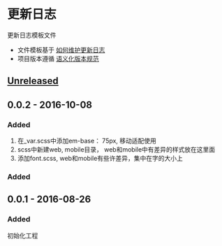 # 更新日志

更新日志模板文件

* 文件模板基于 [如何维护更新日志](http://keepachangelog.com/zh-CN/0.3.0/)
* 项目版本遵循 [语义化版本规范](http://semver.org/lang/zh-CN/)

## [Unreleased]

## 0.0.2 - 2016-10-08

### Added
1. 在_var.scss中添加em-base： 75px, 移动适配使用
2. scss中新建web, mobile目录， web和mobile中有差异的样式放在这里面
3. 添加font.scss, web和mobile有些许差异，集中在字的大小上

### Added

## 0.0.1 - 2016-08-26

### Added
初始化工程



[Unreleased]: https://g.hz.netease.com/edu-frontend/component-base/compare/v0.2.0...HEAD
